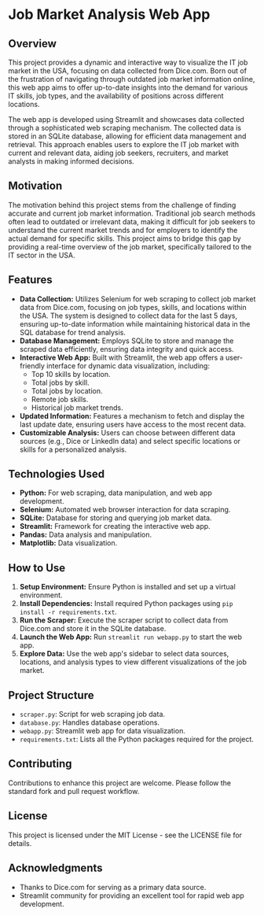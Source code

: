 # Job Market Analysis Web App

## Overview

This project provides a dynamic and interactive way to visualize the IT job market in the USA, focusing on data collected from Dice.com. Born out of the frustration of navigating through outdated job market information online, this web app aims to offer up-to-date insights into the demand for various IT skills, job types, and the availability of positions across different locations.

The web app is developed using Streamlit and showcases data collected through a sophisticated web scraping mechanism. The collected data is stored in an SQLite database, allowing for efficient data management and retrieval. This approach enables users to explore the IT job market with current and relevant data, aiding job seekers, recruiters, and market analysts in making informed decisions.

## Motivation

The motivation behind this project stems from the challenge of finding accurate and current job market information. Traditional job search methods often lead to outdated or irrelevant data, making it difficult for job seekers to understand the current market trends and for employers to identify the actual demand for specific skills. This project aims to bridge this gap by providing a real-time overview of the job market, specifically tailored to the IT sector in the USA.

## Features

- **Data Collection:** Utilizes Selenium for web scraping to collect job market data from Dice.com, focusing on job types, skills, and locations within the USA. The system is designed to collect data for the last 5 days, ensuring up-to-date information while maintaining historical data in the SQL database for trend analysis.
- **Database Management:** Employs SQLite to store and manage the scraped data efficiently, ensuring data integrity and quick access.
- **Interactive Web App:** Built with Streamlit, the web app offers a user-friendly interface for dynamic data visualization, including:
  - Top 10 skills by location.
  - Total jobs by skill.
  - Total jobs by location.
  - Remote job skills.
  - Historical job market trends.
- **Updated Information:** Features a mechanism to fetch and display the last update date, ensuring users have access to the most recent data.
- **Customizable Analysis:** Users can choose between different data sources (e.g., Dice or LinkedIn data) and select specific locations or skills for a personalized analysis.

## Technologies Used

- **Python:** For web scraping, data manipulation, and web app development.
- **Selenium:** Automated web browser interaction for data scraping.
- **SQLite:** Database for storing and querying job market data.
- **Streamlit:** Framework for creating the interactive web app.
- **Pandas:** Data analysis and manipulation.
- **Matplotlib:** Data visualization.

## How to Use

1. **Setup Environment:** Ensure Python is installed and set up a virtual environment.
2. **Install Dependencies:** Install required Python packages using `pip install -r requirements.txt`.
3. **Run the Scraper:** Execute the scraper script to collect data from Dice.com and store it in the SQLite database.
4. **Launch the Web App:** Run `streamlit run webapp.py` to start the web app.
5. **Explore Data:** Use the web app's sidebar to select data sources, locations, and analysis types to view different visualizations of the job market.

## Project Structure

- `scraper.py`: Script for web scraping job data.
- `database.py`: Handles database operations.
- `webapp.py`: Streamlit web app for data visualization.
- `requirements.txt`: Lists all the Python packages required for the project.

## Contributing

Contributions to enhance this project are welcome. Please follow the standard fork and pull request workflow.

## License

This project is licensed under the MIT License - see the LICENSE file for details.

## Acknowledgments

- Thanks to Dice.com for serving as a primary data source.
- Streamlit community for providing an excellent tool for rapid web app development.
